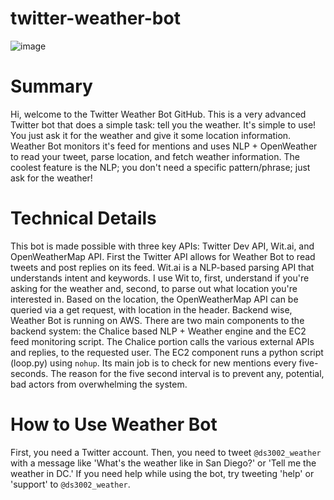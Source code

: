 # twitter-weather-bot

![image](https://user-images.githubusercontent.com/15079290/117753249-27027900-b1e6-11eb-9412-fb3e0d12af34.png)

# Summary
Hi, welcome to the Twitter Weather Bot GitHub. This is a very advanced Twitter bot that does a simple task: tell you the weather. It's simple to use! You just ask it for the weather and give it some location information. Weather Bot monitors it's feed for mentions and uses NLP + OpenWeather to read your tweet, parse location, and fetch weather information. The coolest feature is the NLP; you don't need a specific pattern/phrase; just ask for the weather!

# Technical Details
This bot is made possible with three key APIs: Twitter Dev API, Wit.ai, and OpenWeatherMap API. First the Twitter API allows for Weather Bot to read tweets and post replies on its feed. Wit.ai is a NLP-based parsing API that understands intent and keywords. I use Wit to, first, understand if you're asking for the weather and, second, to parse out what location you're interested in. Based on the location, the OpenWeatherMap API can be queried via a get request, with location in the header. Backend wise, Weather Bot is running on AWS. There are two main components to the backend system: the Chalice based NLP + Weather engine and the EC2 feed monitoring script. The Chalice portion calls the various external APIs and replies, to the requested user. The EC2 component runs a python script (loop.py) using `nohup`. Its main job is to check for new mentions every five-seconds. The reason for the five second interval is to prevent any, potential, bad actors from overwhelming the system.

# How to Use Weather Bot
First, you need a Twitter account. Then, you need to tweet `@ds3002_weather` with a message like 'What's the weather like in San Diego?' or 'Tell me the weather in DC.' If you need help while using the bot, try tweeting 'help' or 'support' to `@ds3002_weather`.
